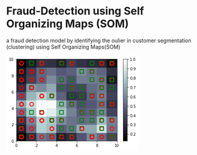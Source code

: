 # Fraud-Detection using Self Organizing Maps (SOM)

a fraud detection model by identifying the oulier in customer segmentation (clustering) using Self Organizing Maps(SOM)

![SOM plot](https://github.com/amansingh9097/fraud-detection/blob/master/som_image.png)

